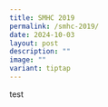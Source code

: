 ```yaml
---
title: SMHC 2019
permalink: /smhc-2019/
date: 2024-10-03
layout: post
description: ""
image: ""
variant: tiptap
---
```

<p>test</p>